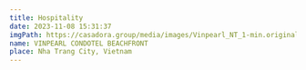 ```yaml
---
title: Hospitality
date: 2023-11-08 15:31:37
imgPath: https://casadora.group/media/images/Vinpearl_NT_1-min.original.png
name: VINPEARL CONDOTEL BEACHFRONT
place: Nha Trang City, Vietnam
---
```

